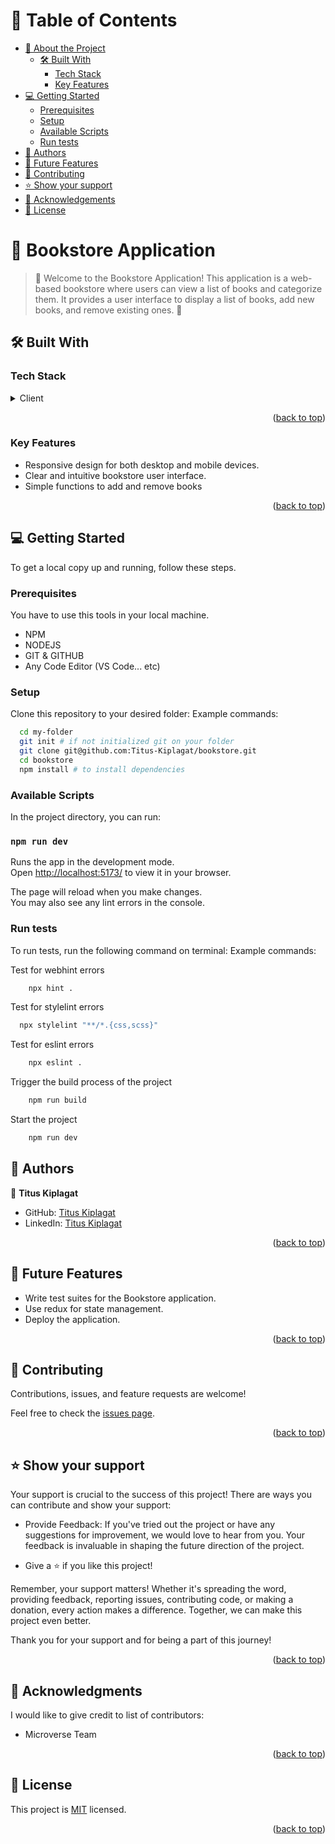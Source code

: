 <!-- TABLE OF CONTENTS -->

# 📗 Table of Contents

- [📖 About the Project](#about-project)
  - [🛠 Built With](#built-with)
    - [Tech Stack](#tech-stack)
    - [Key Features](#key-features)
- [💻 Getting Started](#getting-started)
	- [Prerequisites](#prerequisites)
  - [Setup](#setup)
  - [Available Scripts](#usage)
  - [Run tests](#run-tests)
- [👥 Authors](#authors)
- [🔭 Future Features](#future-features)
- [🤝 Contributing](#contributing)
- [⭐️ Show your support](#support)
- [🙏 Acknowledgements](#acknowledgements)
- [📝 License](#license)

<!-- PROJECT DESCRIPTION -->
# 📖 Bookstore Application <a name="about-project"></a>

> 🚧 Welcome to the Bookstore Application! This application is a web-based bookstore where users can view a list of books and categorize them. It provides a user interface to display a list of books, add new books, and remove existing ones. 🚧
## 🛠 Built With <a name="built-with"></a>
### Tech Stack <a name="tech-stack"></a>
<details>
  <summary>Client</summary>
  <ul>
    <li><a href="https://developer.mozilla.org/en-US/docs/Web/HTML">HTML</a></li>
    <li><a href="https://developer.mozilla.org/en-US/docs/Web/CSS">CSS</a></li>
    <li><a href="https://developer.mozilla.org/en-US/docs/Web/JavaScript">JAVASCRIPT</a></li>
    <li><a href="https://legacy.reactjs.org/">REACT</a></li>
    <li><a href="https://getbootstrap.com/docs/5.3/getting-started/introduction/">BOOTSTRAP</a></li>
    <li><a href="https://webpack.js.org/guides/getting-started/">WEBPACK</a></li>
    <li><a href="https://www.atlassian.com/git/tutorials/comparing-workflows/gitflow-workflow">GITFLOW</a></li>
    <li><a href="https://reactrouter.com/en/main/start/tutorial#setup">REACT ROUTER V6</a></li>
    <li><a href="https://react.dev/learn">REACTJS</a></li>
  </ul>
</details>

<p align="right">(<a href="#readme-top">back to top</a>)</p>

<!-- Key Features -->
### Key Features <a name="key-features"></a>

- Responsive design for both desktop and mobile devices.
- Clear and intuitive bookstore user interface.
- Simple functions to add and remove books

<p align="right">(<a href="#readme-top">back to top</a>)</p>
<!-- LIVE DEMO -->


<!-- GETTING STARTED -->
## 💻 Getting Started <a name="getting-started"></a>
To get a local copy up and running, follow these steps.

### Prerequisites

You have to use this tools in your local machine.

- NPM
- NODEJS
- GIT & GITHUB
- Any Code Editor (VS Code... etc)

### Setup

Clone this repository to your desired folder:
Example commands:

```sh
  cd my-folder
  git init # if not initialized git on your folder
  git clone git@github.com:Titus-Kiplagat/bookstore.git
  cd bookstore
  npm install # to install dependencies
```


### Available Scripts
In the project directory, you can run:

### `npm run dev`

Runs the app in the development mode.\
Open [http://localhost:5173/](http://localhost:5173/) to view it in your browser.

The page will reload when you make changes.\
You may also see any lint errors in the console.

### Run tests

To run tests, run the following command on terminal:
Example commands:

Test for webhint errors
```sh
	npx hint .
```

Test for stylelint errors
```sh
  npx stylelint "**/*.{css,scss}"
```

Test for eslint errors
```sh
	npx eslint .
```

Trigger the build process of the project
```sh
	npm run build
```

Start the project 
```sh
	npm run dev
```

<!-- AUTHORS -->

## 👥 Authors <a name="authors"></a>
👤 **Titus Kiplagat**
- GitHub: [Titus Kiplagat](https://github.com/Titus-Kiplagat)
- LinkedIn: [Titus Kiplagat](https://www.linkedin.com/in/titus-kiplagat-kemboi-9a8848262/)

<p align="right">(<a href="#readme-top">back to top</a>)</p>


<!-- FUTURE FEATURES -->

## 🔭 Future Features <a name="future-features"></a>

- Write test suites for the Bookstore application.
- Use redux for state management.
- Deploy the application.


<p align="right">(<a href="#readme-top">back to top</a>)</p>

<!-- CONTRIBUTING -->

## 🤝 Contributing <a name="contributing"></a>
Contributions, issues, and feature requests are welcome!

Feel free to check the [issues page](../../issues/).

<p align="right">(<a href="#readme-top">back to top</a>)</p>

<!-- SUPPORT -->

## ⭐️ Show your support <a name="support"></a>
Your support is crucial to the success of this project! There are ways you can contribute and show your support:

  - Provide Feedback: If you've tried out the project or have any suggestions for improvement, we would love to hear from you. Your feedback is invaluable in shaping the future direction of the project.

  - Give a ⭐️ if you like this project!


Remember, your support matters! Whether it's spreading the word, providing feedback, reporting issues, contributing code, or making a donation, every action makes a difference. Together, we can make this project even better.

Thank you for your support and for being a part of this journey!

<p align="right">(<a href="#readme-top">back to top</a>)</p>

<!-- ACKNOWLEDGEMENTS -->

## 🙏 Acknowledgments <a name="acknowledgements"></a>

I would like to give credit to list of contributors:

- Microverse Team

<p align="right">(<a href="#readme-top">back to top</a>)</p>


<!-- LICENSE -->

## 📝 License <a name="license"></a>

This project is [MIT](./LICENSE) licensed.

<p align="right">(<a href="#readme-top">back to top</a>)</p>
